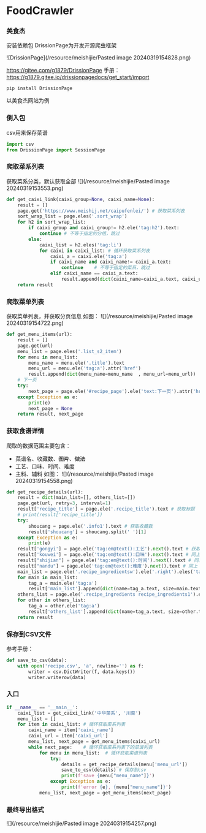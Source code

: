 # FoodCrawler

### 美食杰

安装依赖包
DrissionPage为开发开源爬虫框架

![DrissionPage](/resource/meishijie/Pasted image 20240319154828.png)

https://gitee.com/g1879/DrissionPage
手册：
https://g1879.gitee.io/drissionpagedocs/get_start/import
``` shell
pip install DrissionPage
```

以美食杰网站为例
### 倒入包
csv用来保存菜谱
``` python
import csv
from DrissionPage import SessionPage
```
### 爬取菜系列表

获取菜系分类，默认获取全部
![](/resource/meishijie/Pasted image 20240319153553.png)
```python
def get_caixi_link(caixi_group=None, caixi_name=None):
    result = []
    page.get('https://www.meishij.net/caipufenlei/') # 获取菜系列表
    sort_wrap_list = page.eles('.sort_wrap')
    for h2 in sort_wrap_list:
        if caixi_group and caixi_group!= h2.ele('tag:h2').text:
            continue # 不等于指定的分组，跳过
        else:
            caixi_list = h2.eles('tag:li')
            for caixi in caixi_list: # 循环获取菜系列表
                caixi_a = caixi.ele('tag:a')
                if caixi_name and caixi_name!= caixi_a.text:
                    continue    # 不等于指定的菜系，跳过
                elif caixi_name == caixi_a.text:
                    result.append(dict(caixi_name=caixi_a.text, caixi_url=caixi_a.attr('href')))
    return result
```

### 爬取菜单列表
获取菜单列表，并获取分页信息
如图：
![](/resource/meishijie/Pasted image 20240319154722.png)
```python
def get_menu_items(url):
    result = []
    page.get(url)
    menu_list = page.eles('.list_s2_item')
    for menu in menu_list:
        menu_name = menu.ele('.title').text
        menu_url = menu.ele('tag:a').attr('href')
        result.append(dict(menu_name=menu_name  , menu_url=menu_url))
    # 下一页
    try:
        next_page = page.ele('#recipe_page').ele('text:下一页').attr('href')
    except Exception as e:
        print(e)
        next_page = None
    return result, next_page
```

### 获取食谱详情
爬取的数据范围主要包含：
- 菜谱名、收藏数、~~图片~~、~~做法~~
- 工艺、口味、时间、难度
- 主料、辅料
如图：
![](/resource/meishijie/Pasted image 20240319154558.png)
```python
def get_recipe_details(url):
    result = dict(main_list=[], others_list=[])
    page.get(url, retry=3, interval=1)
    result['recipe_title'] = page.ele('.recipe_title').text # 获取标题
    # print(result['recipe_title'])
    try:
        shoucang = page.ele('.info1').text # 获取收藏数
        result['shoucang'] = shoucang.split(' ')[1]
    except Exception as e:
        print(e)
    result['gongyi'] = page.ele('tag:em@text():工艺').next().text # 获取工艺后一个同级节点的文本
    result['kouwei'] = page.ele('tag:em@text():口味').next().text # 同上
    result["shijian"] = page.ele('tag:em@text():时间').next().text # 同上
    result["nandu"] = page.ele('tag:em@text():难度').next().text # 同上
    main_list = page.ele('.recipe_ingredientsw').ele('.right').eles('tag:strong') # 获取主料列表
    for main in main_list:
        tag_a = main.ele('tag:a')
        result['main_list'].append(dict(name=tag_a.text, size=main.text.split(tag_a.text)[1]))
    others_list = page.ele('.recipe_ingredients recipe_ingredients1').ele('.right').eles('tag:strong') # 获取辅料列表
    for other in others_list:
        tag_a = other.ele('tag:a')
        result['others_list'].append(dict(name=tag_a.text, size=other.text.split(tag_a.text)[1]))
    return result
```

### 保存到CSV文件
参考手册：
```python
def save_to_csv(data):
	with open('recipe.csv', 'a', newline='') as f:
		writer = csv.DictWriter(f, data.keys())
		writer.writerow(data)
```

### 入口
```python
if __name__ == '__main__':
    caixi_list = get_caixi_link('中华菜系', '川菜')
    menu_list = []
    for item in caixi_list: # 循环获取菜系列表
        caixi_name = item['caixi_name']
        caixi_url = item['caixi_url']
        menu_list, next_page = get_menu_items(caixi_url)
        while next_page:    # 循环获取菜系列表下的菜谱列表
            for menu in menu_list:  # 循环获取菜谱列表
                try:
                    details = get_recipe_details(menu['menu_url'])
                    save_to_csv(details) # 保存到csv
                    print(f'save {menu["menu_name"]}')
                except Exception as e:
                    print(f'error {e}, {menu["menu_name"]}')
            menu_list, next_page = get_menu_items(next_page)
```

### 最终导出格式
![](/resource/meishijie/Pasted image 20240319154257.png)


